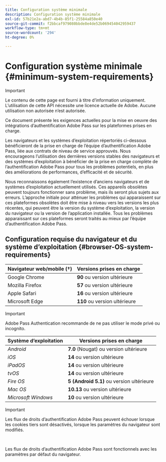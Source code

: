 ```yaml
---
title: Configuration système minimale
description: Configuration système minimale
exl-id: 57b21e2a-abd7-4b4b-85f1-25584a850e40
source-git-commit: f2bbcaf979080bbde8e4de52b069454042959437
workflow-type: tm+mt
source-wordcount: '294'
ht-degree: 0%

---
```


# Configuration système minimale {#minimum-system-requirements}

>[!IMPORTANT]
>
>Le contenu de cette page est fourni à titre d’information uniquement. L’utilisation de cette API nécessite une licence actuelle de Adobe. Aucune utilisation non autorisée n’est autorisée.

Ce document présente les exigences actuelles pour la mise en oeuvre des intégrations d’authentification Adobe Pass sur les plateformes prises en charge.

Les navigateurs et les systèmes d’exploitation répertoriés ci-dessous bénéficieront de la prise en charge de l’équipe d’authentification Adobe Pass, liée aux contrats de niveau de service approuvés. Nous encourageons l’utilisation des dernières versions stables des navigateurs et des systèmes d’exploitation à bénéficier de la prise en charge complète de l’authentification Adobe Pass pour tous les problèmes potentiels, en plus des améliorations de performances, d’efficacité et de sécurité.

Nous reconnaissons également l’existence d’anciens navigateurs et de systèmes d’exploitation actuellement utilisés. Ces appareils obsolètes peuvent toujours fonctionner sans problème, mais ils seront plus sujets aux erreurs. L’approche initiale pour atténuer les problèmes qui apparaissent sur ces plateformes obsolètes doit être mise à niveau vers les versions les plus récentes, qui peuvent être la version du système d’exploitation, la version du navigateur ou la version de l’application installée. Tous les problèmes apparaissant sur ces plateformes seront traités au mieux par l’équipe d’authentification Adobe Pass.

## Configuration requise du navigateur et du système d’exploitation {#browser-OS-system-requirements}

| Navigateur web/mobile (†) | Versions prises en charge |
|------------------------------|--------------------|
| Google Chrome | **90** ou version ultérieure |
| Mozilla Firefox | **57** ou version ultérieure |
| Apple Safari | **16** ou version ultérieure |
| Microsoft Edge | **110** ou version ultérieure |

>[!IMPORTANT]
> 
> Adobe Pass Authentication recommande de ne pas utiliser le mode privé ou incognito.

| Système d’exploitation | Versions prises en charge |
|---------------------|------------------------------|
| *Android* | **7.0** (Nougat) ou version ultérieure |
| *iOS* | **14** ou version ultérieure |
| *iPadOS* | **14** ou version ultérieure |
| *tvOS* | **14** ou version ultérieure |
| *Fire OS* | **5 (Android 5.1)** ou version ultérieure |
| *Mac OS* | **10.13** ou version ultérieure |
| *Microsoft Windows* | **10** ou version ultérieure |

>[!IMPORTANT]
>
> Les flux de droits d’authentification Adobe Pass peuvent échouer lorsque les cookies tiers sont désactivés, lorsque les paramètres du navigateur sont modifiés.
> 
> <br/>
> 
> Les flux de droits d’authentification Adobe Pass sont fonctionnels avec les paramètres par défaut du navigateur.
